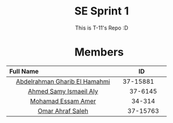 <h1 align="center">SE Sprint 1</h1>
<p align="center">This is T-11's Repo :D</p>


<h1 align="center">  Members  </h1>

Full Name                                                  |  ID					   
:---------------------------------------------------------:|:---------------:
[Abdelrahman Gharib El Hamahmi](https://github.com/Hamahmi)|  37-15881       
[Ahmed Samy Ismaeil Aly](https://github.com/Ahmedsamy1)    |37-6145
[Mohamad Essam Amer](https://github.com/settings/profile)  | 34-314
[Omar Ahraf Saleh](https://github.com/OmarAshrafSaleh)     |37-15763
